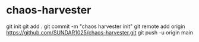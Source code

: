 # chaos-harvester
git init
git add .
git commit -m "chaos harvester init"
git remote add origin https://github.com/SUNDAR1025/chaos-harvester.git
git push -u origin main
